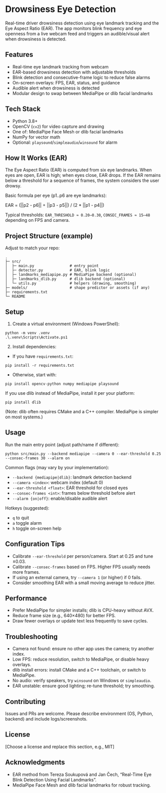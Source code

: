 # Drowsiness Eye Detection

Real-time driver drowsiness detection using eye landmark tracking and the Eye Aspect Ratio (EAR). The app monitors blink frequency and eye openness from a live webcam feed and triggers an audible/visual alert when drowsiness is detected.

## Features
- Real-time eye landmark tracking from webcam
- EAR-based drowsiness detection with adjustable thresholds
- Blink detection and consecutive-frame logic to reduce false alarms
- On-screen overlays: FPS, EAR, status, and guidance
- Audible alert when drowsiness is detected
- Modular design to swap between MediaPipe or dlib facial landmarks

## Tech Stack
- Python 3.8+
- OpenCV (`cv2`) for video capture and drawing
- One of: MediaPipe Face Mesh or dlib facial landmarks
- NumPy for vector math
- Optional: `playsound`/`simpleaudio`/`winsound` for alarm

## How It Works (EAR)
The Eye Aspect Ratio (EAR) is computed from six eye landmarks. When eyes are open, EAR is high; when eyes close, EAR drops. If the EAR remains below a threshold for a sequence of frames, the system considers the user drowsy.

Basic formula per eye (p1..p6 are eye landmarks):

EAR = (||p2 - p6|| + ||p3 - p5||) / (2 * ||p1 - p4||)

Typical thresholds: `EAR_THRESHOLD ≈ 0.20–0.30`, `CONSEC_FRAMES ≈ 15–48` depending on FPS and camera.

## Project Structure (example)
Adjust to match your repo:

```
.
├─ src/
│  ├─ main.py                # entry point
│  ├─ detector.py            # EAR, blink logic
│  ├─ landmarks_mediapipe.py # MediaPipe backend (optional)
│  ├─ landmarks_dlib.py      # dlib backend (optional)
│  └─ utils.py               # helpers (drawing, smoothing)
├─ models/                   # shape predictor or assets (if any)
├─ requirements.txt
└─ README
```

## Setup
1) Create a virtual environment (Windows PowerShell):
```
python -m venv .venv
.\.venv\Scripts\Activate.ps1
```

2) Install dependencies:
- If you have `requirements.txt`:
```
pip install -r requirements.txt
```
- Otherwise, start with:
```
pip install opencv-python numpy mediapipe playsound
```
If you use dlib instead of MediaPipe, install it per your platform:
```
pip install dlib
```
(Note: dlib often requires CMake and a C++ compiler. MediaPipe is simpler on most systems.)

## Usage
Run the main entry point (adjust path/name if different):
```
python src/main.py --backend mediapipe --camera 0 --ear-threshold 0.25 --consec-frames 30 --alarm on
```

Common flags (may vary by your implementation):
- `--backend {mediapipe|dlib}`: landmark detection backend
- `--camera <index>`: webcam index (default 0)
- `--ear-threshold <float>`: EAR threshold for closed eyes
- `--consec-frames <int>`: frames below threshold before alert
- `--alarm {on|off}`: enable/disable audible alert

Hotkeys (suggested):
- `q` to quit
- `a` toggle alarm
- `h` toggle on-screen help

## Configuration Tips
- Calibrate `--ear-threshold` per person/camera. Start at 0.25 and tune ±0.03.
- Calibrate `--consec-frames` based on FPS. Higher FPS usually needs more frames.
- If using an external camera, try `--camera 1` (or higher) if 0 fails.
- Consider smoothing EAR with a small moving average to reduce jitter.

## Performance
- Prefer MediaPipe for simpler installs; dlib is CPU-heavy without AVX.
- Reduce frame size (e.g., 640×480) for better FPS.
- Draw fewer overlays or update text less frequently to save cycles.

## Troubleshooting
- Camera not found: ensure no other app uses the camera; try another index.
- Low FPS: reduce resolution, switch to MediaPipe, or disable heavy overlays.
- dlib install errors: install CMake and a C++ toolchain, or switch to MediaPipe.
- No audio: verify speakers, try `winsound` on Windows or `simpleaudio`.
- EAR unstable: ensure good lighting; re-tune threshold; try smoothing.

## Contributing
Issues and PRs are welcome. Please describe environment (OS, Python, backend) and include logs/screenshots.

## License
[Choose a license and replace this section, e.g., MIT]

## Acknowledgments
- EAR method from Tereza Soukupová and Jan Čech, “Real-Time Eye Blink Detection Using Facial Landmarks”.
- MediaPipe Face Mesh and dlib facial landmarks for robust tracking.

